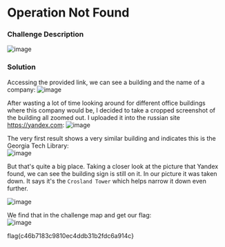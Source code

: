 # Operation Not Found

### Challenge Description
![image](https://github.com/LazyTitan33/CTF-Writeups/assets/80063008/0602316f-bcf3-4d63-9d73-655d0cb9a1df)

### Solution
Accessing the provided link, we can see a building and the name of a company:
![image](https://github.com/LazyTitan33/CTF-Writeups/assets/80063008/7fc69a62-5409-44c0-a749-b89e945da88a)

After wasting a lot of time looking around for different office buildings where this company would be, I decided to take a cropped screenshot of the building all zoomed out. I uploaded it into the russian site https://yandex.com:
![image](https://github.com/LazyTitan33/CTF-Writeups/assets/80063008/df70504c-b2cb-4eca-9d23-bae767e319b0)


The very first result shows a very similar building and indicates this is the Georgia Tech Library:   
![image](https://github.com/LazyTitan33/CTF-Writeups/assets/80063008/948d27e6-277a-48ef-a759-5872a7e84c25)

But that's quite a big place. Taking a closer look at the picture that Yandex found, we can see the building sign is still on it. In our picture it was taken down. It says it's the `Crosland Tower` which helps narrow it down even further.

![image](https://github.com/LazyTitan33/CTF-Writeups/assets/80063008/db5e45ba-6291-4da3-bed4-72441e79a086)

We find that in the challenge map and get our flag:  
![image](https://github.com/LazyTitan33/CTF-Writeups/assets/80063008/8b10803a-dacb-40e0-8305-1d95ed15127f)


flag{c46b7183c9810ec4ddb31b2fdc6a914c}
